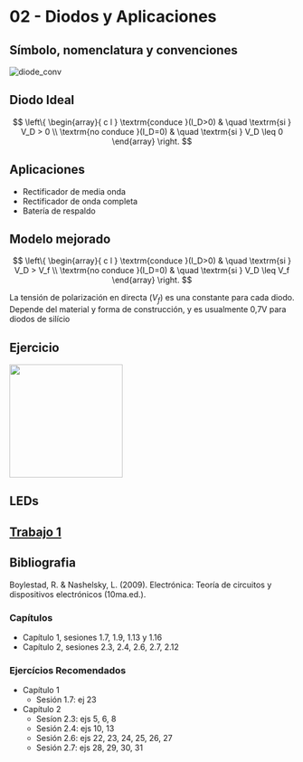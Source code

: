 # 02 - Diodos y Aplicaciones

## Símbolo, nomenclatura y convenciones

![diode_conv](https://julianodb.github.io/electronic_circuits_diagrams/diode.png)

## Diodo Ideal

$$ 
\left\{ 
    \begin{array}{ c l }
        \textrm{conduce }(I_D>0) & \quad \textrm{si } V_D > 0 \\
        \textrm{no conduce }(I_D=0)                 & \quad \textrm{si } V_D \leq 0
    \end{array} 
\right.
$$

## Aplicaciones
- Rectificador de media onda
- Rectificador de onda completa
- Batería de respaldo

## Modelo mejorado

$$ 
\left\{ 
    \begin{array}{ c l }
        \textrm{conduce }(I_D>0) & \quad \textrm{si } V_D > V_f \\
        \textrm{no conduce }(I_D=0)                 & \quad \textrm{si } V_D \leq V_f
    \end{array} 
\right.
$$

La tensión de polarización en directa ($V_f$) es una constante para cada diodo. Depende del material y forma de construcción, y es usualmente 0,7V para diodos de silício

## Ejercicio

<img src="https://julianodb.github.io/electronic_circuits_diagrams/battery_2diode_3R.png" width="200">

## LEDs

## [Trabajo 1](../teoria/T1.md)

## Bibliografia

Boylestad, R. & Nashelsky, L. (2009). Electrónica: Teoría de circuitos y dispositivos electrónicos (10ma.ed.). 

### Capítulos
- Capítulo 1, sesiones 1.7, 1.9, 1.13 y 1.16
- Capítulo 2, sesiones 2.3, 2.4, 2.6, 2.7, 2.12

### Ejercícios Recomendados
- Capítulo 1
  - Sesión 1.7: ej 23
- Capítulo 2
  - Sesíon 2.3: ejs 5, 6, 8
  - Sesión 2.4: ejs 10, 13
  - Sesión 2.6: ejs 22, 23, 24, 25, 26, 27
  - Sesión 2.7: ejs 28, 29, 30, 31
